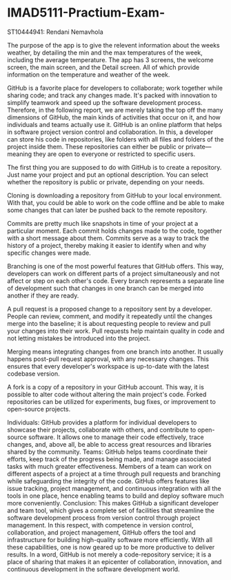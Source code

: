 # IMAD5111-Practium-Exam-
ST10444941: Rendani Nemavhola

The purpose of the app is to give the relevent information about the weeks weather, by detailing the min and the max temperatures of the week, including the average temperature. The app has 3 screens, the welcome screen, the main screen, and the Detail screen. All of which provide information on the temperature and weather of the week. 

GitHub is a favorite place for developers to collaborate; work together while sharing code; and track any changes made. It's packed with innovation to simplify teamwork and speed up the software development process. Therefore, in the following report, we are merely taking the top off the many dimensions of GitHub, the main kinds of activities that occur on it, and how individuals and teams actually use it. 
GitHub is an online platform that helps in software project version control and collaboration. In this, a developer can store his code in repositories, like folders with all files and folders of the project inside them. These repositories can either be public or private—meaning they are open to everyone or restricted to specific users. 
 
The first thing you are supposed to do with GitHub is to create a repository. Just name your project and put an optional description. You can select whether the repository is public or private, depending on your needs. 
 
Cloning is downloading a repository from GitHub to your local environment. With that, you could be able to work on the code offline and be able to make some changes that can later be pushed back to the remote repository. 
 
Commits are pretty much like snapshots in time of your project at a particular moment. Each commit holds changes made to the code, together with a short message about them. Commits serve as a way to track the history of a project, thereby making it easier to identify when and why specific changes were made. 
 
Branching is one of the most powerful features that GitHub offers. This way, developers can work on different parts of a project simultaneously and not affect or step on each other's code. Every branch represents a separate line of development such that changes in one branch can be merged into another if they are ready. 
 
A pull request is a proposed change to a repository sent by a developer. People can review, comment, and modify it repeatedly until the changes merge into the baseline; it is about requesting people to review and pull your changes into their work. Pull requests help maintain quality in code and not letting mistakes be introduced into the project. 
 
Merging means integrating changes from one branch into another. It usually happens post-pull request approval, with any necessary changes. This ensures that every developer's workspace is up-to-date with the latest codebase version. 
 
A fork is a copy of a repository in your GitHub account. This way, it is possible to alter code without altering the main project's code. Forked repositories can be utilized for experiments, bug fixes, or improvement to open-source projects. 
 
Individuals: GitHub provides a platform for individual developers to showcase their projects, collaborate with others, and contribute to open-source software. It allows one to manage their code effectively, trace changes, and, above all, be able to access great resources and libraries shared by the community. Teams: GitHub helps teams coordinate their efforts, keep track of the progress being made, and manage associated tasks with much greater effectiveness. Members of a team can work on different aspects of a project at a time through pull requests and branching while safeguarding the integrity of the code. GitHub offers features like issue tracking, project management, and continuous integration with all the tools in one place, hence enabling teams to build and deploy software much more conveniently. Conclusion: This makes GitHub a significant developer and team tool, which gives a complete set of facilities that streamline the software development process from version control through project management. In this respect, with competence in version control, collaboration, and project management, GitHub offers the tool and infrastructure for building high-quality software more efficiently. With all these capabilities, one is now geared up to be more productive to deliver results. In a word, GitHub is not merely a code-repository service; it is a place of sharing that makes it an epicenter of collaboration, innovation, and continuous development in the software development world. 

